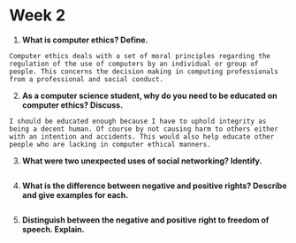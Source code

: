 # Week 2
1. **What is computer ethics? Define.**
```
Computer ethics deals with a set of moral principles regarding the regulation of the use of computers by an individual or group of people. This concerns the decision making in computing professionals from a professional and social conduct.
```

2. **As a computer science student, why do you need to be educated on computer ethics? Discuss.**
```
I should be educated enough because I have to uphold integrity as being a decent human. Of course by not causing harm to others either with an intention and accidents. This would also help educate other people who are lacking in computer ethical manners.
```

3. **What were two unexpected uses of social networking? Identify.**
```

```

4. **What is the difference between negative and positive rights? Describe and give examples for each.**
```
```

5. **Distinguish between the negative and positive right to freedom of speech. Explain.**
```
```

